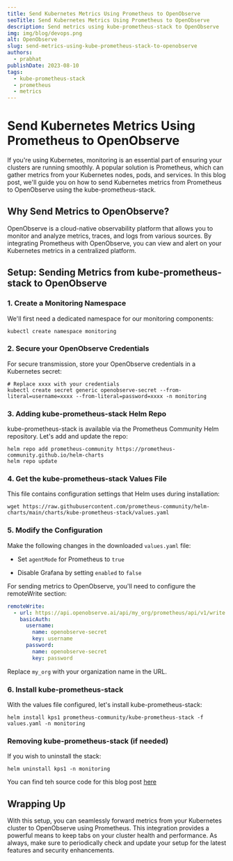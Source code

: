 ```yaml
---
title: Send Kubernetes Metrics Using Prometheus to OpenObserve
seoTitle: Send Kubernetes Metrics Using Prometheus to OpenObserve
description: Send metrics using kube-prometheus-stack to OpenObserve
img: img/blog/devops.png
alt: OpenObserve
slug: send-metrics-using-kube-prometheus-stack-to-openobserve
authors: 
  - prabhat
publishDate: 2023-08-10
tags:
  - kube-prometheus-stack
  - prometheus
  - metrics
---
```


# Send Kubernetes Metrics Using Prometheus to OpenObserve

If you're using Kubernetes, monitoring is an essential part of ensuring your clusters are running smoothly. A popular solution is Prometheus, which can gather metrics from your Kubernetes nodes, pods, and services. In this blog post, we'll guide you on how to send Kubernetes metrics from Prometheus to OpenObserve using the kube-prometheus-stack.

## Why Send Metrics to OpenObserve?
OpenObserve is a cloud-native observability platform that allows you to monitor and analyze metrics, traces, and logs from various sources. By integrating Prometheus with OpenObserve, you can view and alert on your Kubernetes metrics in a centralized platform.

## Setup: Sending Metrics from kube-prometheus-stack to OpenObserve

### 1. Create a Monitoring Namespace

We'll first need a dedicated namespace for our monitoring components:

```shell
kubectl create namespace monitoring
```

### 2. Secure your OpenObserve Credentials

For secure transmission, store your OpenObserve credentials in a Kubernetes secret:

```shell
# Replace xxxx with your credentials
kubectl create secret generic openobserve-secret --from-literal=username=xxxx --from-literal=password=xxxx -n monitoring
```

### 3. Adding kube-prometheus-stack Helm Repo

kube-prometheus-stack is available via the Prometheus Community Helm repository. Let's add and update the repo:

```shell
helm repo add prometheus-community https://prometheus-community.github.io/helm-charts
helm repo update
```

### 4. Get the kube-prometheus-stack Values File

This file contains configuration settings that Helm uses during installation:

```shell
wget https://raw.githubusercontent.com/prometheus-community/helm-charts/main/charts/kube-prometheus-stack/values.yaml
```

### 5. Modify the Configuration

Make the following changes in the downloaded `values.yaml` file:

- Set `agentMode` for Prometheus to `true`
  
- Disable Grafana by setting `enabled` to `false`

For sending metrics to OpenObserve, you'll need to configure the remoteWrite section:

```yaml
remoteWrite:
  - url: https://api.openobserve.ai/api/my_org/prometheus/api/v1/write
    basicAuth:
      username:
        name: openobserve-secret
        key: username
      password:
        name: openobserve-secret
        key: password
```

Replace `my_org` with your organization name in the URL.

### 6. Install kube-prometheus-stack

With the values file configured, let's install kube-prometheus-stack:

```shell
helm install kps1 prometheus-community/kube-prometheus-stack -f values.yaml -n monitoring
```

### Removing kube-prometheus-stack (if needed)

If you wish to uninstall the stack:

```shell
helm uninstall kps1 -n monitoring
```

You can find teh source code for this blog post [here](https://github.com/openobserve/kube-prometheus-stack-openobserve)

## Wrapping Up

With this setup, you can seamlessly forward metrics from your Kubernetes cluster to OpenObserve using Prometheus. This integration provides a powerful means to keep tabs on your cluster health and performance. As always, make sure to periodically check and update your setup for the latest features and security enhancements.
